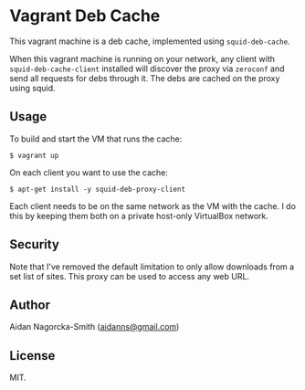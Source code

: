 # Vagrant Deb Cache

This vagrant machine is a deb cache, implemented using `squid-deb-cache`.

When this vagrant machine is running on your network, any client with `squid-deb-cache-client` installed will discover the proxy via `zeroconf` and send all requests for debs through it. The debs are cached on the proxy using squid.

## Usage

To build and start the VM that runs the cache:

    $ vagrant up

On each client you want to use the cache:

    $ apt-get install -y squid-deb-proxy-client

Each client needs to be on the same network as the VM with the cache. I do this by keeping them both on a private host-only VirtualBox network.

## Security

Note that I've removed the default limitation to only allow downloads from a set list of sites. This proxy can be used to access any web URL.

## Author

Aidan Nagorcka-Smith (aidanns@gmail.com)

## License

MIT.
